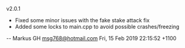 v2.0.1

  * Fixed some minor issues with the fake stake attack fix
  * Added some locks to main.cpp to avoid possible crashes/freezing

 -- Markus GH <msg768@hotmail.com>  Fri, 15 Feb 2019 22:15:52 +1100
